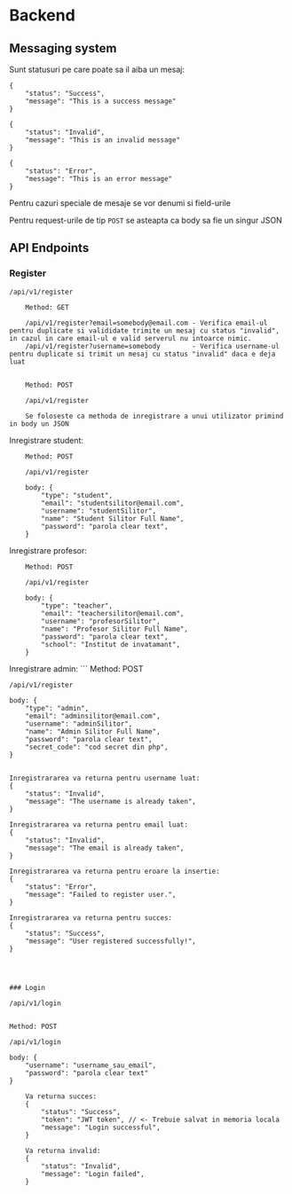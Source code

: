 # Backend

## Messaging system

Sunt statusuri pe care poate sa il aiba un mesaj:
```
{
    "status": "Success",
    "message": "This is a success message"
}
```

```
{
    "status": "Invalid",
    "message": "This is an invalid message"
}
```

```
{
    "status": "Error",
    "message": "This is an error message"
}
```
Pentru cazuri speciale de mesaje se vor denumi si field-urile

Pentru request-urile de tip ``POST`` se asteapta ca body sa fie un singur JSON 

## API Endpoints

### Register

```
/api/v1/register
```

```
    Method: GET

    /api/v1/register?email=somebody@email.com - Verifica email-ul pentru duplicate si valididate trimite un mesaj cu status "invalid", in cazul in care email-ul e valid serverul nu intoarce nimic.  
    /api/v1/register?username=somebody        - Verifica username-ul pentru duplicate si trimit un mesaj cu status "invalid" daca e deja luat  
    
```


```
    Method: POST
    
    /api/v1/register
    
    Se foloseste ca methoda de inregistrare a unui utilizator primind in body un JSON 
```

Inregistrare student:
```
    Method: POST

    /api/v1/register
    
    body: {
        "type": "student",
        "email": "studentsilitor@email.com",
        "username": "studentSilitor",
        "name": "Student Silitor Full Name",
        "password": "parola clear text",
    }
```

Inregistrare profesor:
```
    Method: POST

    /api/v1/register
    
    body: {
        "type": "teacher",
        "email": "teachersilitor@email.com",
        "username": "profesorSilitor",
        "name": "Profesor Silitor Full Name",
        "password": "parola clear text",
        "school": "Institut de invatamant",
    }
```

Inregistrare admin: ```
    Method: POST

    /api/v1/register
    
    body: {
        "type": "admin",
        "email": "adminsilitor@email.com",
        "username": "adminSilitor",
        "name": "Admin Silitor Full Name",
        "password": "parola clear text",
        "secret_code": "cod secret din php",
    }
```

```
    Inregistrararea va returna pentru username luat:
    {
        "status": "Invalid",
        "message": "The username is already taken",
    }
    
    Inregistrararea va returna pentru email luat:
    {
        "status": "Invalid",
        "message": "The email is already taken",
    }

    Inregistrararea va returna pentru eroare la insertie:
    {
        "status": "Error",
        "message": "Failed to register user.",
    }
    
    Inregistrararea va returna pentru succes:
    {
        "status": "Success",
        "message": "User registered successfully!",
    }
    
```



### Login

```
    /api/v1/login
```

```
    Method: POST

    /api/v1/login

    body: {
        "username": "username_sau_email",
        "password": "parola clear text"
    }

```
    Va returna succes: 
    {
        "status": "Success",
        "token": "JWT token", // <- Trebuie salvat in memoria locala
        "message": "Login successful",
    }

    Va returna invalid:
    {
        "status": "Invalid",
        "message": "Login failed",
    }
```

